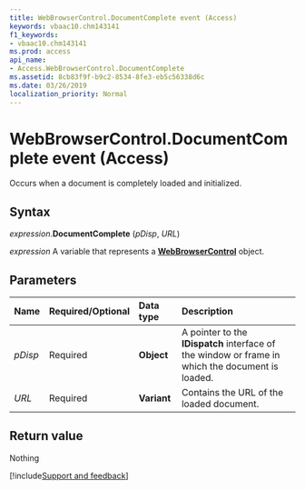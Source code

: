 ```yaml
---
title: WebBrowserControl.DocumentComplete event (Access)
keywords: vbaac10.chm143141
f1_keywords:
- vbaac10.chm143141
ms.prod: access
api_name:
- Access.WebBrowserControl.DocumentComplete
ms.assetid: 8cb83f9f-b9c2-8534-8fe3-eb5c56338d6c
ms.date: 03/26/2019
localization_priority: Normal
---
```



# WebBrowserControl.DocumentComplete event (Access)

Occurs when a document is completely loaded and initialized.


## Syntax

_expression_.**DocumentComplete** (_pDisp_, _URL_)

_expression_ A variable that represents a **[WebBrowserControl](Access.WebBrowserControl.md)** object.


## Parameters

|Name|Required/Optional|Data type|Description|
|:-----|:-----|:-----|:-----|
| _pDisp_|Required|**Object**| A pointer to the **IDispatch** interface of the window or frame in which the document is loaded.|
| _URL_|Required|**Variant**|Contains the URL of the loaded document.|

## Return value

Nothing




[!include[Support and feedback](~/includes/feedback-boilerplate.md)]